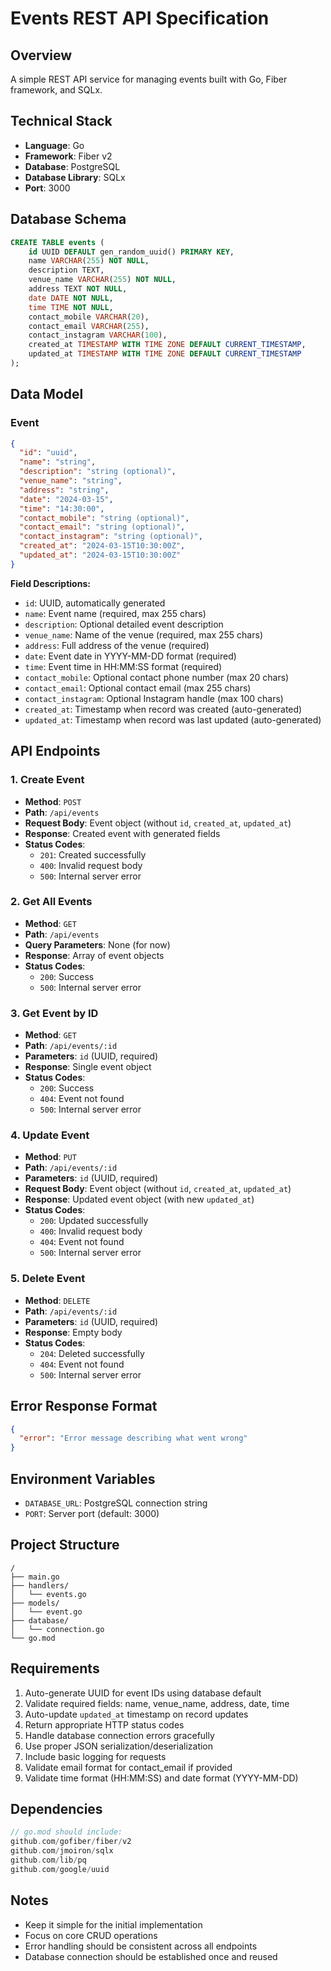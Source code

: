 # Events REST API Specification

## Overview
A simple REST API service for managing events built with Go, Fiber framework, and SQLx.

## Technical Stack
- **Language**: Go
- **Framework**: Fiber v2
- **Database**: PostgreSQL
- **Database Library**: SQLx
- **Port**: 3000

## Database Schema

```sql
CREATE TABLE events (
    id UUID DEFAULT gen_random_uuid() PRIMARY KEY,
    name VARCHAR(255) NOT NULL,
    description TEXT,
    venue_name VARCHAR(255) NOT NULL,
    address TEXT NOT NULL,
    date DATE NOT NULL,
    time TIME NOT NULL,
    contact_mobile VARCHAR(20),
    contact_email VARCHAR(255),
    contact_instagram VARCHAR(100),
    created_at TIMESTAMP WITH TIME ZONE DEFAULT CURRENT_TIMESTAMP,
    updated_at TIMESTAMP WITH TIME ZONE DEFAULT CURRENT_TIMESTAMP
);
```

## Data Model

### Event
```json
{
  "id": "uuid",
  "name": "string",
  "description": "string (optional)",
  "venue_name": "string",
  "address": "string",
  "date": "2024-03-15",
  "time": "14:30:00",
  "contact_mobile": "string (optional)",
  "contact_email": "string (optional)",
  "contact_instagram": "string (optional)",
  "created_at": "2024-03-15T10:30:00Z",
  "updated_at": "2024-03-15T10:30:00Z"
}
```

**Field Descriptions:**
- `id`: UUID, automatically generated
- `name`: Event name (required, max 255 chars)
- `description`: Optional detailed event description
- `venue_name`: Name of the venue (required, max 255 chars)
- `address`: Full address of the venue (required)
- `date`: Event date in YYYY-MM-DD format (required)
- `time`: Event time in HH:MM:SS format (required)
- `contact_mobile`: Optional contact phone number (max 20 chars)
- `contact_email`: Optional contact email (max 255 chars)
- `contact_instagram`: Optional Instagram handle (max 100 chars)
- `created_at`: Timestamp when record was created (auto-generated)
- `updated_at`: Timestamp when record was last updated (auto-generated)

## API Endpoints

### 1. Create Event
- **Method**: `POST`
- **Path**: `/api/events`
- **Request Body**: Event object (without `id`, `created_at`, `updated_at`)
- **Response**: Created event with generated fields
- **Status Codes**:
  - `201`: Created successfully
  - `400`: Invalid request body
  - `500`: Internal server error

### 2. Get All Events
- **Method**: `GET`
- **Path**: `/api/events`
- **Query Parameters**: None (for now)
- **Response**: Array of event objects
- **Status Codes**:
  - `200`: Success
  - `500`: Internal server error

### 3. Get Event by ID
- **Method**: `GET`
- **Path**: `/api/events/:id`
- **Parameters**: `id` (UUID, required)
- **Response**: Single event object
- **Status Codes**:
  - `200`: Success
  - `404`: Event not found
  - `500`: Internal server error

### 4. Update Event
- **Method**: `PUT`
- **Path**: `/api/events/:id`
- **Parameters**: `id` (UUID, required)
- **Request Body**: Event object (without `id`, `created_at`, `updated_at`)
- **Response**: Updated event object (with new `updated_at`)
- **Status Codes**:
  - `200`: Updated successfully
  - `400`: Invalid request body
  - `404`: Event not found
  - `500`: Internal server error

### 5. Delete Event
- **Method**: `DELETE`
- **Path**: `/api/events/:id`
- **Parameters**: `id` (UUID, required)
- **Response**: Empty body
- **Status Codes**:
  - `204`: Deleted successfully
  - `404`: Event not found
  - `500`: Internal server error

## Error Response Format

```json
{
  "error": "Error message describing what went wrong"
}
```

## Environment Variables

- `DATABASE_URL`: PostgreSQL connection string
- `PORT`: Server port (default: 3000)

## Project Structure
```
/
├── main.go
├── handlers/
│   └── events.go
├── models/
│   └── event.go
├── database/
│   └── connection.go
└── go.mod
```

## Requirements

1. Auto-generate UUID for event IDs using database default
2. Validate required fields: name, venue_name, address, date, time
3. Auto-update `updated_at` timestamp on record updates
4. Return appropriate HTTP status codes
5. Handle database connection errors gracefully
6. Use proper JSON serialization/deserialization
7. Include basic logging for requests
8. Validate email format for contact_email if provided
9. Validate time format (HH:MM:SS) and date format (YYYY-MM-DD)

## Dependencies

```go
// go.mod should include:
github.com/gofiber/fiber/v2
github.com/jmoiron/sqlx
github.com/lib/pq
github.com/google/uuid
```

## Notes

- Keep it simple for the initial implementation
- Focus on core CRUD operations
- Error handling should be consistent across all endpoints
- Database connection should be established once and reused
